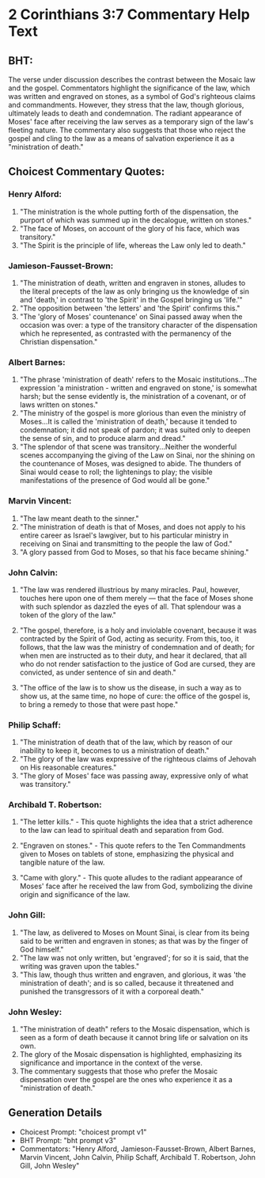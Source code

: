 # 2 Corinthians 3:7 Commentary Help Text

## BHT:
The verse under discussion describes the contrast between the Mosaic law and the gospel. Commentators highlight the significance of the law, which was written and engraved on stones, as a symbol of God's righteous claims and commandments. However, they stress that the law, though glorious, ultimately leads to death and condemnation. The radiant appearance of Moses' face after receiving the law serves as a temporary sign of the law's fleeting nature. The commentary also suggests that those who reject the gospel and cling to the law as a means of salvation experience it as a "ministration of death."

## Choicest Commentary Quotes:
### Henry Alford:
1. "The ministration is the whole putting forth of the dispensation, the purport of which was summed up in the decalogue, written on stones."
2. "The face of Moses, on account of the glory of his face, which was transitory."
3. "The Spirit is the principle of life, whereas the Law only led to death."

### Jamieson-Fausset-Brown:
1. "The ministration of death, written and engraven in stones, alludes to the literal precepts of the law as only bringing us the knowledge of sin and 'death,' in contrast to 'the Spirit' in the Gospel bringing us 'life.'"
2. "The opposition between 'the letters' and 'the Spirit' confirms this."
3. "The 'glory of Moses' countenance' on Sinai passed away when the occasion was over: a type of the transitory character of the dispensation which he represented, as contrasted with the permanency of the Christian dispensation."

### Albert Barnes:
1. "The phrase 'ministration of death' refers to the Mosaic institutions...The expression 'a ministration - written and engraved on stone,' is somewhat harsh; but the sense evidently is, the ministration of a covenant, or of laws written on stones." 
2. "The ministry of the gospel is more glorious than even the ministry of Moses...It is called the 'ministration of death,' because it tended to condemnation; it did not speak of pardon; it was suited only to deepen the sense of sin, and to produce alarm and dread."
3. "The splendor of that scene was transitory...Neither the wonderful scenes accompanying the giving of the Law on Sinai, nor the shining on the countenance of Moses, was designed to abide. The thunders of Sinai would cease to roll; the lightenings to play; the visible manifestations of the presence of God would all be gone."

### Marvin Vincent:
1. "The law meant death to the sinner."
2. "The ministration of death is that of Moses, and does not apply to his entire career as Israel's lawgiver, but to his particular ministry in receiving on Sinai and transmitting to the people the law of God."
3. "A glory passed from God to Moses, so that his face became shining."

### John Calvin:
1. "The law was rendered illustrious by many miracles. Paul, however, touches here upon one of them merely — that the face of Moses shone with such splendor as dazzled the eyes of all. That splendour was a token of the glory of the law." 

2. "The gospel, therefore, is a holy and inviolable covenant, because it was contracted by the Spirit of God, acting as security. From this, too, it follows, that the law was the ministry of condemnation and of death; for when men are instructed as to their duty, and hear it declared, that all who do not render satisfaction to the justice of God are cursed, they are convicted, as under sentence of sin and death."

3. "The office of the law is to show us the disease, in such a way as to show us, at the same time, no hope of cure: the office of the gospel is, to bring a remedy to those that were past hope."

### Philip Schaff:
1. "The ministration of death that of the law, which by reason of our inability to keep it, becomes to us a ministration of death." 
2. "The glory of the law was expressive of the righteous claims of Jehovah on His reasonable creatures."
3. "The glory of Moses' face was passing away, expressive only of what was transitory."

### Archibald T. Robertson:
1. "The letter kills." - This quote highlights the idea that a strict adherence to the law can lead to spiritual death and separation from God.

2. "Engraven on stones." - This quote refers to the Ten Commandments given to Moses on tablets of stone, emphasizing the physical and tangible nature of the law.

3. "Came with glory." - This quote alludes to the radiant appearance of Moses' face after he received the law from God, symbolizing the divine origin and significance of the law.

### John Gill:
1. "The law, as delivered to Moses on Mount Sinai, is clear from its being said to be written and engraven in stones; as that was by the finger of God himself."
2. "The law was not only written, but 'engraved'; for so it is said, that the writing was graven upon the tables."
3. "This law, though thus written and engraven, and glorious, it was 'the ministration of death'; and is so called, because it threatened and punished the transgressors of it with a corporeal death."

### John Wesley:
1. "The ministration of death" refers to the Mosaic dispensation, which is seen as a form of death because it cannot bring life or salvation on its own.
2. The glory of the Mosaic dispensation is highlighted, emphasizing its significance and importance in the context of the verse.
3. The commentary suggests that those who prefer the Mosaic dispensation over the gospel are the ones who experience it as a "ministration of death."


## Generation Details
- Choicest Prompt: "choicest prompt v1"
- BHT Prompt: "bht prompt v3"
- Commentators: "Henry Alford, Jamieson-Fausset-Brown, Albert Barnes, Marvin Vincent, John Calvin, Philip Schaff, Archibald T. Robertson, John Gill, John Wesley"
